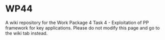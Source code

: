 # WP44
A wiki repository for the Work Package 4 Task 4 - Exploitation of PP framework for key applications. Please do not modify this page and go to the wiki tab instead.
